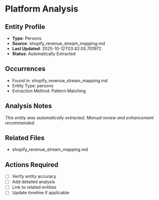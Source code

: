 # Platform Analysis

## Entity Profile
- **Type**: Persons
- **Source**: shopify_revenue_stream_mapping.md
- **Last Updated**: 2025-10-12T03:42:05.701972
- **Status**: Automatically Extracted

## Occurrences
- Found in: shopify_revenue_stream_mapping.md
- Entity Type: persons
- Extraction Method: Pattern Matching

## Analysis Notes
*This entity was automatically extracted. Manual review and enhancement recommended.*

## Related Files
- shopify_revenue_stream_mapping.md

## Actions Required
- [ ] Verify entity accuracy
- [ ] Add detailed analysis
- [ ] Link to related entities
- [ ] Update timeline if applicable
